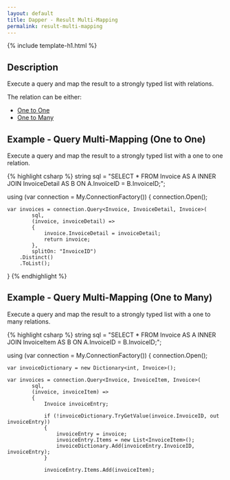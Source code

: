 ```yaml
---
layout: default
title: Dapper - Result Multi-Mapping 
permalink: result-multi-mapping
---
```


{% include template-h1.html %}

## Description
Execute a query and map the result to a strongly typed list with relations.

The relation can be either:
- [One to One](#example---query-multi-mapping-one-to-one)
- [One to Many](#example---query-multi-mapping-one-to-many)

## Example - Query Multi-Mapping (One to One)
Execute a query and map the result to a strongly typed list with a one to one relation.

{% highlight csharp %}
string sql = "SELECT * FROM Invoice AS A INNER JOIN InvoiceDetail AS B ON A.InvoiceID = B.InvoiceID;";

using (var connection = My.ConnectionFactory())
{
    connection.Open();

    var invoices = connection.Query<Invoice, InvoiceDetail, Invoice>(
            sql,
            (invoice, invoiceDetail) =>
            {
                invoice.InvoiceDetail = invoiceDetail;
                return invoice;
            },
            splitOn: "InvoiceID")
        .Distinct()
        .ToList();
}
{% endhighlight %}

## Example - Query Multi-Mapping (One to Many)
Execute a query and map the result to a strongly typed list with a one to many relations.

{% highlight csharp %}
string sql = "SELECT * FROM Invoice AS A INNER JOIN InvoiceItem AS B ON A.InvoiceID = B.InvoiceID;";

using (var connection = My.ConnectionFactory())
{
    connection.Open();

    var invoiceDictionary = new Dictionary<int, Invoice>();

    var invoices = connection.Query<Invoice, InvoiceItem, Invoice>(
            sql,
            (invoice, invoiceItem) =>
            {
                Invoice invoiceEntry;
                
                if (!invoiceDictionary.TryGetValue(invoice.InvoiceID, out invoiceEntry))
                {
                    invoiceEntry = invoice;
                    invoiceEntry.Items = new List<InvoiceItem>();
                    invoiceDictionary.Add(invoiceEntry.InvoiceID, invoiceEntry);
                }

                invoiceEntry.Items.Add(invoiceItem);
